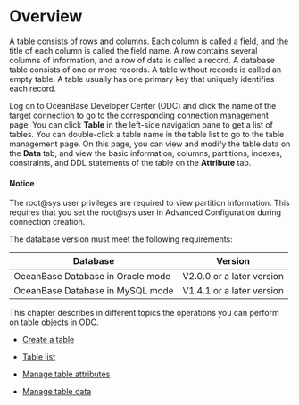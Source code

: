 # Overview

A table consists of rows and columns. Each column is called a field, and the title of each column is called the field name. A row contains several columns of information, and a row of data is called a record. A database table consists of one or more records. A table without records is called an empty table. A table usually has one primary key that uniquely identifies each record. 

Log on to OceanBase Developer Center (ODC) and click the name of the target connection to go to the corresponding connection management page. You can click **Table** in the left-side navigation pane to get a list of tables. You can double-click a table name in the table list to go to the table management page. On this page, you can view and modify the table data on the **Data** tab, and view the basic information, columns, partitions, indexes, constraints, and DDL statements of the table on the **Attribute** tab. 

<main id="notice" type='notice'>
   <h4>Notice</h4>
   <p>The root@sys user privileges are required to view partition information. This requires that you set the root@sys user in Advanced Configuration during connection creation.</p>
</main>

The database version must meet the following requirements:

|             Database              |          Version          |
|-----------------------------------|---------------------------|
| OceanBase Database in Oracle mode | V2.0.0 or a later version |
| OceanBase Database in MySQL mode  | V1.4.1 or a later version |

This chapter describes in different topics the operations you can perform on table objects in ODC.

* [Create a table](../1.web-odc-table-objects/2.web-odc-create-a-table.md)

* [Table list](../1.web-odc-table-objects/3.web-odc-table-list.md)

* [Manage table attributes](../1.web-odc-table-objects/4.web-odc-manage-table-attributes.md)

* [Manage table data](../1.web-odc-table-objects/5.web-odc-manage-table-data.md)